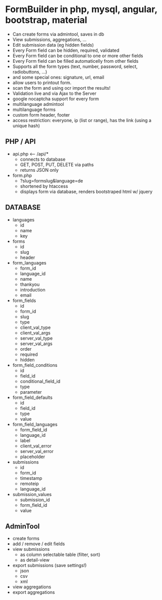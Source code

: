 # FormBuilder in php, mysql, angular, bootstrap, material

* Can create forms via admintool, saves in db
* View submissions, aggregations, ...
* Edit submission data (eg hidden fields)
* Every Form field can be hidden, required, validated
* Every Form field can be conditional to one or more other fields
* Every Form field can be filled automaticelly from other fields
* Supports all the form types (text, number, password, select, radiobuttons, ...)
* and some special ones: signature, url, email
* allow users to printout form.
* scan the form and using ocr import the results!
* Validation live and via Ajax to the Server
* google nocaptcha support for every form
* multilanguage admintool
* multilanguage forms
* custom form header, footer
* access restriction: everyone, ip (list or range), has the link (using a unique hash)



## PHP / API

* api.php <-- /api/*
	* connects to database
	* GET, POST, PUT, DELETE via paths
	* returns JSON only
* form.php
	* ?slug=formslug&language=de
	* shortened by htaccess
	* displays form via database, renders bootstraped html w/ jquery

## DATABASE

* languages
	* id
	* name
	* key
* forms
	* id
	* slug
	* header
* form_languages
	* form_id
	* language_id
	* name
	* thankyou
	* introduction
	* email
* form_fields
	* id
	* form_id
	* slug
	* type
	* client_val_type
	* client_val_args
	* server_val_type
	* server_val_args
	* order
	* required
	* hidden
* form_field_conditions
	* id
	* field_id
	* conditional_field_id
	* type
	* parameter
* form_field_defaults
	* id
	* field_id
	* type
	* value
* form_field_languages
	* form_field_id
	* language_id
	* label
	* client_val_error
	* server_val_error
	* placeholder
* submissions
	* id
	* form_id
	* timestamp
	* remoteip
	* language_id
* submission_values
	* submission_id
	* form_field_id
	* value


## AdminTool
* create forms
* add / remove / edit fields
* view submissions
	* as column selectable table (filter, sort)
	* as detail-view
* export submissions (save settings!)
	* json
	* csv
	* xml
* view aggregations
* export aggregations

